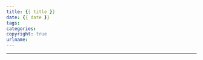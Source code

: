 ```yaml
---
title: {{ title }}
date: {{ date }}
tags: 
categories: 
copyright: true
urlname: 
---
```

***



<!--more-->